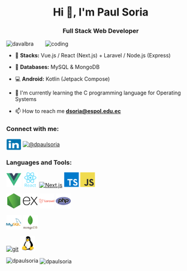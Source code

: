 <!-- @format -->


<!--
<p align="center">
  <img width="1800" src="https://user-images.githubusercontent.com/74167198/214207098-fee3070e-a556-4c2d-b1bb-fb02f1a19cf6.gif">
</p>
 -->
<h1 align="center">Hi 👋, I'm Paul Soria</h1>
<h3 align="center">Full Stack Web Developer</h3>
<img align="right" alt="coding" width="400" src="https://i.pinimg.com/originals/f4/7f/d8/f47fd896add554744b4114d964b61b41.gif">
<p align="left"> <img src="https://komarev.com/ghpvc/?username=davalbra&label=Profile%20views&color=0e75b6&style=flat" alt="davalbra" /> </p>

- 🌱 **Stacks:** Vue.js / React (Next.js) + Laravel / Node.js (Express)

- 🚀 **Databases:** MySQL & MongoDB

- 💻 **Android:** Kotlin (Jetpack Compose)

- 💬 I'm currently learning the C programming language for Operating Systems

- 📫 How to reach me **dsoria@espol.edu.ec**

<h3 align="left">Connect with me:</h3>
<p align="left">
<a href="https://linkedin.com/in/dpaulsoria" target="blank"><img align="center" src="https://raw.githubusercontent.com/devicons/devicon/master/icons/linkedin/linkedin-original.svg" alt="@dpaulsoria" height="30" width="40" /></a>
<a href="https://twitter.com/@dpaulsoria" target="blank"><img align="center" src="https://raw.githubusercontent.com/rahuldkjain/github-profile-readme-generator/master/src/images/icons/Social/twitter.svg" alt="@dpaulsoria" height="30" width="40" /></a>
</p>

<h3 align="left">Languages and Tools:</h3>

<p align="left">
<p align="left">
<!-- Frontend -->
  <a href="https://vuejs.org/" target="_blank"><img src="https://raw.githubusercontent.com/devicons/devicon/master/icons/vuejs/vuejs-original.svg" alt="Vue.js" width="40" height="40"/></a>
  <a href="https://react.dev/" target="_blank"><img src="https://raw.githubusercontent.com/devicons/devicon/master/icons/react/react-original-wordmark.svg" alt="React" width="40" height="40"/></a>
  <a href="https://nextjs.org/" target="_blank"><img src="https://cdn.worldvectorlogo.com/logos/nextjs-2.svg" alt="Next.js" width="40" height="40"/></a>
  <a href="https://www.typescriptlang.org/" target="_blank"><img src="https://raw.githubusercontent.com/devicons/devicon/master/icons/typescript/typescript-original.svg" alt="typescript" width="40" height="40"/></a>
  <a href="https://developer.mozilla.org/en-US/docs/Web/JavaScript" target="_blank"><img src="https://raw.githubusercontent.com/devicons/devicon/master/icons/javascript/javascript-original.svg" alt="javascript" width="40" height="40"/></a>

<!-- Backend -->
  <a href="https://nodejs.org" target="_blank"><img src="https://raw.githubusercontent.com/devicons/devicon/master/icons/nodejs/nodejs-original.svg" alt="nodejs" width="40" height="40"/></a>
  <a href="https://expressjs.com" target="_blank"><img src="https://raw.githubusercontent.com/devicons/devicon/master/icons/express/express-original.svg" alt="express" width="40" height="40"/></a>
  <a href="https://laravel.com/" target="_blank"><img src="https://raw.githubusercontent.com/devicons/devicon/master/icons/laravel/laravel-original-wordmark.svg" alt="laravel" width="40" height="40"/></a>
  <a href="https://www.php.net/" target="_blank"><img src="https://raw.githubusercontent.com/devicons/devicon/master/icons/php/php-original.svg" alt="php" width="40" height="40"/></a>

<!-- Databases -->
  <a href="https://www.mysql.com/" target="_blank"><img src="https://raw.githubusercontent.com/devicons/devicon/master/icons/mysql/mysql-original-wordmark.svg" alt="mysql" width="40" height="40"/></a>
  <a href="https://www.mongodb.com/" target="_blank"><img src="https://raw.githubusercontent.com/devicons/devicon/master/icons/mongodb/mongodb-original-wordmark.svg" alt="mongodb" width="40" height="40"/></a>

<!-- Tools -->
  <a href="https://git-scm.com/" target="_blank"><img src="https://www.vectorlogo.zone/logos/git-scm/git-scm-icon.svg" alt="git" width="40" height="40"/></a>
  <a href="https://www.linuxfoundation.org/" target="_blank"><img src="https://raw.githubusercontent.com/devicons/devicon/master/icons/linux/linux-original.svg" alt="linux" width="40" height="40"/></a>
</p>
</p>


<p><img align="left" src="https://github-readme-stats.vercel.app/api/top-langs?username=dpaulsoria&show_icons=true&locale=en&layout=compact" alt="dpaulsoria" /></p>

<p>&nbsp;<img align="center" src="https://github-readme-stats.vercel.app/api?username=dpaulsoria&show_icons=true&locale=en" alt="dpaulsoria" /></p>
